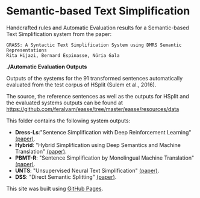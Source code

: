 # Semantic-based Text Simplification

Handcrafted rules and Automatic Evaluation results for a Semantic-based Text Simplification system from the paper:

```
GRASS: A Syntactic Text Simplification System using DMRS Semantic Representations 
Rita Hijazi, Bernard Espinasse, Núria Gala
```
**./Automatic Evaluation Outputs**

Outputs of the systems for the 91 transformed sentences automatically evaluated from the test corpus of HSplit (Sulem et al., 2016). 

The source, the reference sentences as well as the outputs for HSplit and the evaluated systems outputs can be found at 
https://github.com/feralvam/easse/tree/master/easse/resources/data 

This folder contains the following system outputs:

- **Dress-Ls**:"Sentence Simplification with Deep Reinforcement Learning" [(paper)](http://aclweb.org/anthology/D/D17/D17-1062.pdf). 
- **Hybrid**: "Hybrid Simplification using Deep Semantics and Machine Translation" [(paper)](https://aclanthology.org/P14-1041.pdf).
- **PBMT-R**: "Sentence Simplification by Monolingual Machine Translation" [(paper)](https://aclanthology.org/P12-1107/). 
- **UNTS**: "Unsupervised Neural Text Simplification" [(paper)](https://aclanthology.org/P19-1198/).
- **DSS**: "Direct Semantic Splitting" [(paper)](https://arxiv.org/abs/1810.05104).

This site was built using [GitHub Pages](https://pages.github.com/). 
